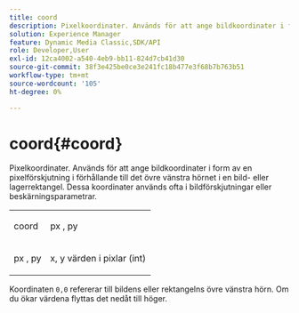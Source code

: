 ```yaml
---
title: coord
description: Pixelkoordinater. Används för att ange bildkoordinater i form av en pixelförskjutning i förhållande till det övre vänstra hörnet i en bild- eller lagerrektangel. Dessa koordinater används ofta i bildförskjutningar eller beskärningsparametrar.
solution: Experience Manager
feature: Dynamic Media Classic,SDK/API
role: Developer,User
exl-id: 12ca4002-a540-4eb9-bb11-824d7cb41d30
source-git-commit: 38f3e425be0ce3e241fc18b477e3f68b7b763b51
workflow-type: tm+mt
source-wordcount: '105'
ht-degree: 0%

---
```


# coord{#coord}

Pixelkoordinater. Används för att ange bildkoordinater i form av en pixelförskjutning i förhållande till det övre vänstra hörnet i en bild- eller lagerrektangel. Dessa koordinater används ofta i bildförskjutningar eller beskärningsparametrar.

<table id="simpletable_A686120953124ACB8803CB9C877252AB"> 
 <tr class="strow"> 
  <td class="stentry"> <p><span class="codeph"> <span class="varname"> coord </span> </span> </p> </td> 
  <td class="stentry"> <p><span class="codeph"> <span class="varname"> px </span> </span>, <span class="codeph"><span class="varname"> py </span></span> </p></td> 
 </tr> 
 <tr class="strow"> 
  <td class="stentry"> <p><span class="codeph"> <span class="varname"> px </span> </span>, <span class="codeph"><span class="varname"> py </span></span> </p></td> 
  <td class="stentry"> <p><span class="varname"> x</span>, <span class="varname"> y</span> värden i pixlar (int) </p></td> 
 </tr> 
</table>

Koordinaten `0,0` refererar till bildens eller rektangelns övre vänstra hörn. Om du ökar värdena flyttas det nedåt till höger.
